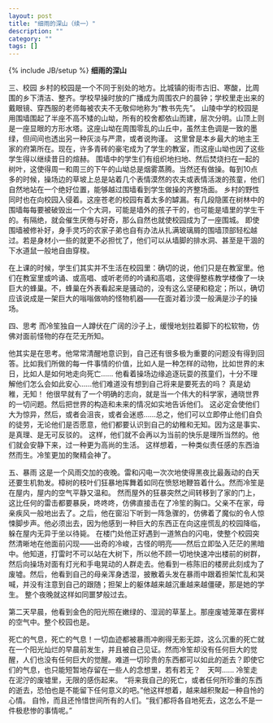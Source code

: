 ```yaml
---
layout: post
title: "细雨的深山（续一）"
description: ""
category: ""
tags: []
---
```

{% include JB/setup %}
**细雨的深山**

三、校园
乡村的校园是一个不同于别处的地方。比城镇的街市古旧、寒酸，比周围的乡下清洁、整齐。学校早操时放的广播成为周围农户的晨钟；学校里走出来的戴眼镜、穿西服的老师每被农夫不无敬仰地称为“教书先先”。 山陵中学的校园是用围墙围起了半座不高不矮的山坳，所有的校舍都依山而建，层次分明。山顶上则是一座显眼的方形水塔。这座山坳在周围零乱的山丘中，虽然主色调是一致的墨绿，但间间也透出另一种灰淡与严肃，或者说拘谨。 这里曾是本乡最大的地主王家的府第所在。现在，许多青砖的豪宅成为了学生的教室，而这座山坳也因了这些学生得以继续昔日的煊赫。
围墙中的学生们有组织地扫地、然后焚烧扫在一起的树叶，这使得周一和周三的下午的山坳总是烟雾蒸腾。当然还有做操。每到10点多的时候，操场边的草坡上总是站着几个表情漠然的农夫或表情活泼的孩童，他们自然地站在一个绝好位置，能够越过围墙看到学生做操的齐整场面。
乡村的野性同时也在向校园入侵着。这座苍老的校园有着太多的罅漏。有几段隐匿在树林中的围墙每每要被破毁出一个个大洞，可能是墙外的孩子干的，也可能是墙里的学生干的。有隔绝，就会催生厌倦与好奇，那么自然也就使校园成为了一座围城。
即使围墙被修补好，身手灵巧的农家子弟也自有办法从扎满玻璃屑的围墙顶部轻松越过。若是身材小一些的就更不必担忧了，他们可以从墙脚的排水洞、甚至是干涸的下水道鼠一般地自由穿梭。

在上课的时候，学生们其实并不生活在校园里：确切的说，他们只是在教室里。他们在教室里或吟诵、或高唱、或听老师的吟诵和高唱，这使得整栋教学楼像了一块巨大的蜂巢。不，蜂巢在外表看起来是骚动的，没有这么坚硬和稳定；所以，确切应该说成是一架巨大的嗡嗡做响的怪物机器——在面对着沙漠一般满是沙子的操场。

四、思考
而冷笙独自一人蹲伏在广阔的沙子上，缓慢地划拉着脚下的松软物，仿佛对面前怪物的存在茫无所知。

他其实是在思考。他常常清醒地意识到，自己还有很多极为重要的问题没有得到回答。比如我们所做的每一件事情的价值，比如人是一种怎样的动物，比如世界的末日，比如人是如何地走向死亡…… 他看着操场边缘追逐玩耍的孩童们，十分不理解他们怎么会如此安心……他们难道没有想到自己将来是要死去的吗？ 真是幼稚，无知！
他很早就有了一个明确的志向，就是当一个伟大的科学家，通晓世界的一切问题。然后把世界的构造和未来的情况如实地告诉他们。 这必定会使他们大为惊异，然后，或者会沮丧，或者会迷惑……总之，他们可以立即停止他们自负的徒劳，无论他们是否愿意，他们都要认识到自己的幼稚和无知。因为这是事实、是真理、是无可反驳的。
这样，他们就不会再以为当前的快乐是理所当然的。他们就会安静下来，过一种更为高尚的生活。
这样想着，一种类似责任感的东西油然而生。冷笙更加的聚精会神了。

五、暴雨
这是一个风雨交加的夜晚。雷和闪电一次次地使得黑夜比最轰动的白天还要生机勃发。樟树的枝叶们狂暴地挥舞着如同在愤怒地鞭笞着什么。然而冷笙是在屋内，屋内的空气平静又温和。
然而屋外的狂暴突然之间转移到了家的门上，这比任何的雷击都要暴戾，咚咚咚，仿佛直接击在了冷笙的胸口。父亲不在家，母亲疾风一般地出去了。之后，他在窗沿下听到一阵急骤的，仿佛着了魔似的令人惊悚脚步声。他必须出去，因为他感到一种巨大的东西正在向这座慌乱的校园降临，躲在屋内无异于坐以待毙。
在楼门处他正好遇到一道煞白的闪电，使整个校园突然清晰地在他面前闪现——出奇的冷峻，古怪的明亮——然后立即坠入茫茫的黑暗中。他知道，打雷时不可以站在大树下，所以他不顾一切地快速冲出楼前的树群，然后向操场对面有灯光和手电晃动的人群走去。他看到一栋陈旧的楼房此刻成为了废墟。然后，他看到自己的母亲浑身透湿，披散着头发在暴雨中跟着担架忙乱和哭喊，并没有注意到自己的跟随；担架上的躯体越来越沉重越来越僵硬，那是她的学生。
整个夜晚就这样如同噩梦般过去。

第二天早晨，他看到金色的阳光照在嫩绿的、湿润的草茎上。那座废墟笼罩在雾样的空气中。整个校园也是。

死亡的气息，死亡的气息！一切血迹都被暴雨冲刷得无影无踪，这么沉重的死亡就在一个阳光灿烂的早晨前发生，并且被自己见证。然而冷笙却没有任何巨大的觉醒，人们也没有任何巨大的觉醒。难道一切珍贵的东西都可以如此的逝去？即使它们的气息，也只能短暂地存留在一些人的念想里，若有若无？　天呵…… 冷笙走在泥泞的废墟里，无限的感伤起来。
“将来我自己的死亡，或者任何所珍重的东西的逝去，恐怕也是不能留下任何意义的吧。”他这样想着，越来越积聚起一种自怜的心情。
自怜，而且还怜惜世间所有的人们。“我们都将各自地死去，这怎么不是一件极悲惨的事情呢。”